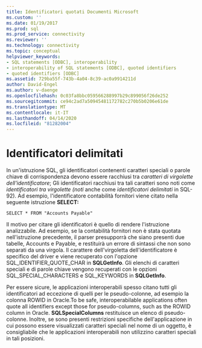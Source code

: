 ```yaml
---
title: Identificatori quotati Documenti Microsoft
ms.custom: ''
ms.date: 01/19/2017
ms.prod: sql
ms.prod_service: connectivity
ms.reviewer: ''
ms.technology: connectivity
ms.topic: conceptual
helpviewer_keywords:
- SQL statements [ODBC], interoperability
- interoperability of SQL statements [ODBC], quoted identifiers
- quoted identifiers [ODBC]
ms.assetid: 729ba55f-743b-4a04-8c39-ac0a9914211d
author: David-Engel
ms.author: v-daenge
ms.openlocfilehash: 0c03fa8bbc059566288997b29c899056f26de252
ms.sourcegitcommit: ce94c2ad7a50945481172782c270b5b0206e61de
ms.translationtype: MT
ms.contentlocale: it-IT
ms.lasthandoff: 04/14/2020
ms.locfileid: "81282004"
---
```

# <a name="quoted-identifiers"></a>Identificatori delimitati
In un'istruzione SQL, gli identificatori contenenti caratteri speciali o parole chiave di corrispondenza devono essere racchiusi tra *caratteri di virgolette dell'identificatore*; Gli identificatori racchiusi tra tali caratteri sono noti come *identificatori tra virgolette (noti* anche come *identificatori delimitati* in SQL-92). Ad esempio, l'identificatore contabilità fornitori viene citato nella seguente istruzione **SELECT:**  
  
```  
SELECT * FROM "Accounts Payable"  
```  
  
 Il motivo per citare gli identificatori è quello di rendere l'istruzione analizzabile. Ad esempio, se la contabilità fornitori non è stata quotata nell'istruzione precedente, il parser presupporrà che siano presenti due tabelle, Accounts e Payable, e restituirà un errore di sintassi che non sono separati da una virgola. Il carattere dell'virgoletta dell'identificatore è specifico del driver e viene recuperato con l'opzione SQL_IDENTIFIER_QUOTE_CHAR in **SQLGetInfo**. Gli elenchi di caratteri speciali e di parole chiave vengono recuperati con le opzioni SQL_SPECIAL_CHARACTERS e SQL_KEYWORDS in **SQLGetInfo**.  
  
 Per essere sicure, le applicazioni interoperabili spesso citano tutti gli identificatori ad eccezione di quelli per le pseudo-colonne, ad esempio la colonna ROWID in Oracle.To be safe, interoperabilable applications often quote all identifiers except those for pseudo-columns, such as the ROWID column in Oracle. **SQLSpecialColumns** restituisce un elenco di pseudo-colonne. Inoltre, se sono presenti restrizioni specifiche dell'applicazione in cui possono essere visualizzati caratteri speciali nel nome di un oggetto, è consigliabile che le applicazioni interoperabili non utilizzino caratteri speciali in tali posizioni.
